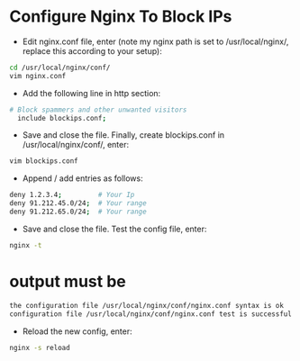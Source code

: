 # Configure Nginx To Block IPs
- Edit nginx.conf file, enter (note my nginx path is set to /usr/local/nginx/, replace this according to your setup):

```bash
cd /usr/local/nginx/conf/
vim nginx.conf
```
- Add the following line in http section:

```bash
# Block spammers and other unwanted visitors 
  include blockips.conf;
```
- Save and close the file. Finally, create blockips.conf in /usr/local/nginx/conf/, enter:
```bash
vim blockips.conf
```
- Append / add entries as follows:

```bash
deny 1.2.3.4;         # Your Ip
deny 91.212.45.0/24;  # Your range
deny 91.212.65.0/24;  # Your range
```
- Save and close the file. Test the config file, enter:

```bash
nginx -t
```
#  output must be
```bash
the configuration file /usr/local/nginx/conf/nginx.conf syntax is ok
configuration file /usr/local/nginx/conf/nginx.conf test is successful
```
- Reload the new config, enter:

```bash
nginx -s reload
```







